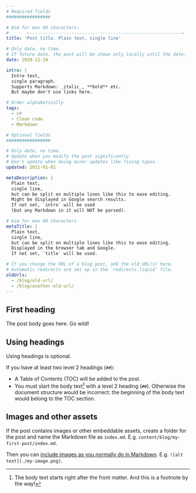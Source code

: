 ```yaml
---
# Required fields
#################

# Aim for max 60 characters:
#       ←----------------------------------------------------------→
title: 'Post title. Plain text, single line'

# Only date, no time.
# If future date, the post will be shown only locally until the date.
date: 2020-12-24

intro: |
  Intro text,
  single paragraph.
  Supports Markdown: _italic_, **bold** etc.
  But maybe don't use links here.

# Order alphabetically
tags:
  - C#
  - Clean code
  - Markdown

# Optional fields
#################

# Only date, no time.
# Update when you modify the post significantly.
# Don't update when doing minor updates like fixing typos.
updated: 2021-01-01

metaDescription: |
  Plain text,
  single line,
  but can be split on multiple lines like this to ease editing.
  Might be displayed in Google search results.
  If not set, `intro` will be used
  (but any Markdown in it will NOT be parsed).

# Aim for max 60 characters
metaTitle: |
  Plain text,
  single line,
  but can be split on multiple lines like this to ease editing.
  Displayed in the browser tab and Google.
  If not set, `title` will be used.

# If you change the URL of a blog post, add the old URL(s) here.
# Automatic redirects are set up in the `redirects.liquid` file.
oldUrls:
  - /blog/old-url/
  - /blog/another-old-url/
---
```


## First heading

The post body goes here.
Go wild!

## Using headings

Using headings is optional.

If you have at least two level 2 headings (`##`):

- A Table of Contents (TOC) will be added to the post.
- You must start the body text[^1] with a level 2 heading (`##`).
  Otherwise the document structure would be incorrect:
  the beginning of the body text would belong to the TOC section.

## Images and other assets

If the post contains images or other embeddable assets,
create a folder for the post
and name the Markdown file as `index.md`.
E.g. `content/blog/my-first-post/index.md`.

Then you can
[include images as you normally do in Markdown](https://mtsknn.fi/blog/how-to-remember-markdowns-link-syntax/#btw-images).
E.g. `![alt text](./my-image.png)`.

[^1]:
    The body text starts right after the front matter.
    And this is a footnote by the way!
